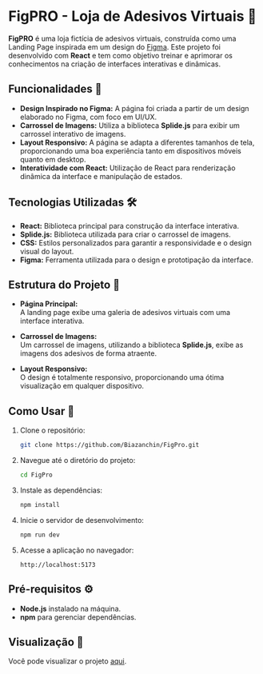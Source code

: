 # FigPRO - Loja de Adesivos Virtuais 👻

**FigPRO** é uma loja fictícia de adesivos virtuais, construída como uma Landing Page inspirada em um design do [Figma](https://www.figma.com/design/sfknwWFWB6DF3Kd9RrfTMQ/Figpro?node-id=0-1&t=YYBGp49zf7PPwUHg-0). Este projeto foi desenvolvido com **React** e tem como objetivo treinar e aprimorar os conhecimentos na criação de interfaces interativas e dinâmicas.

## Funcionalidades 🚀

- **Design Inspirado no Figma:** A página foi criada a partir de um design elaborado no Figma, com foco em UI/UX.
- **Carrossel de Imagens:** Utiliza a biblioteca **Splide.js** para exibir um carrossel interativo de imagens.
- **Layout Responsivo:** A página se adapta a diferentes tamanhos de tela, proporcionando uma boa experiência tanto em dispositivos móveis quanto em desktop.
- **Interatividade com React:** Utilização de React para renderização dinâmica da interface e manipulação de estados.

## Tecnologias Utilizadas 🛠

- **React:** Biblioteca principal para construção da interface interativa.
- **Splide.js:** Biblioteca utilizada para criar o carrossel de imagens.
- **CSS:** Estilos personalizados para garantir a responsividade e o design visual do layout.
- **Figma:** Ferramenta utilizada para o design e prototipação da interface.

## Estrutura do Projeto 📂

- **Página Principal:**  
  A landing page exibe uma galeria de adesivos virtuais com uma interface interativa.
  
- **Carrossel de Imagens:**  
  Um carrossel de imagens, utilizando a biblioteca **Splide.js**, exibe as imagens dos adesivos de forma atraente.

- **Layout Responsivo:**  
  O design é totalmente responsivo, proporcionando uma ótima visualização em qualquer dispositivo.

## Como Usar 📖

1. Clone o repositório:
   ```bash
   git clone https://github.com/Biazanchin/FigPro.git
   ```
2. Navegue até o diretório do projeto:
   ```bash
   cd FigPro
   ```
3. Instale as dependências:
   ```bash
   npm install
   ```
4. Inicie o servidor de desenvolvimento:
   ```bash
   npm run dev
   ```
5. Acesse a aplicação no navegador:
   ```
   http://localhost:5173
   ```

## Pré-requisitos ⚙

- **Node.js** instalado na máquina.
- **npm** para gerenciar dependências.

## Visualização 👀
Você pode visualizar o projeto [aqui](https://figpro-stickers.vercel.app).
